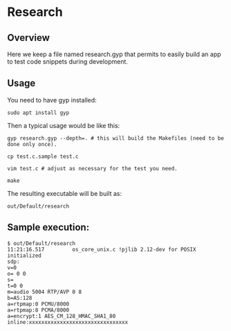 # Research

## Overview
Here we keep a file named research.gyp that permits to easily build an app to test code snippets during development.

## Usage
You need to have gyp installed:
```
sudo apt install gyp
```

Then a typical usage would be like this:
```
gyp research.gyp --depth=. # this will build the Makefiles (need to be done only once).

cp test.c.sample test.c

vim test.c # adjust as necessary for the test you need.

make 
```
The resulting executable will be built as:
```
out/Default/research 
```

## Sample execution:
```
$ out/Default/research 
11:21:16.517         os_core_unix.c !pjlib 2.12-dev for POSIX initialized
sdp:
v=0
o= 0 0   
s=
t=0 0
m=audio 5004 RTP/AVP 0 8
b=AS:128
a=rtpmap:0 PCMU/8000
a=rtpmap:8 PCMA/8000
a=encrypt:1 AES_CM_128_HMAC_SHA1_80 inline:xxxxxxxxxxxxxxxxxxxxxxxxxxxxxxxx
```


